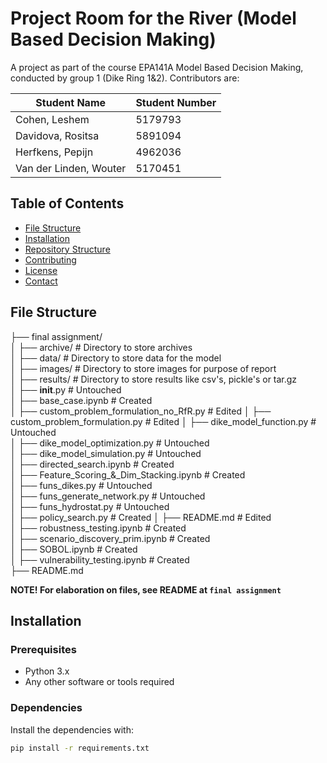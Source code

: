 # Project Room for the River (Model Based Decision Making)

A project as part of the course EPA141A Model Based Decision Making, conducted by group 1 (Dike Ring 1&2). Contributors are:

| Student Name | Student Number | 
|----------|----------|
| Cohen, Leshem | 5179793 |
| Davidova, Rositsa | 5891094 |
| Herfkens, Pepijn | 4962036 |
| Van der Linden, Wouter | 5170451 |


## Table of Contents

- [File Structure](#file-structure)
- [Installation](#installation)
- [Repository Structure](#repository-structure)
- [Contributing](#contributing)
- [License](#license)
- [Contact](#contact)

## File Structure

├── final assignment/  
│   ├── archive/                                    # Directory to store archives  
│   ├── data/                                       # Directory to store data for the model  
│   ├── images/                                     # Directory to store images for purpose of report  
│   ├── results/                                    # Directory to store results like csv's, pickle's or tar.gz  
│   ├── __init__.py                                 # Untouched  
│   ├── base_case.ipynb                             # Created  
│   ├── custom_problem_formulation_no_RfR.py        # Edited
│   ├── custom_problem_formulation.py               # Edited
│   ├── dike_model_function.py                      # Untouched  
│   ├── dike_model_optimization.py                  # Untouched  
│   ├── dike_model_simulation.py                    # Untouched  
│   ├── directed_search.ipynb                       # Created  
│   ├── Feature_Scoring_&_Dim_Stacking.ipynb        # Created  
│   ├── funs_dikes.py                               # Untouched  
│   ├── funs_generate_network.py                    # Untouched  
│   ├── funs_hydrostat.py                           # Untouched  
│   ├── policy_search.py                            # Created
│   ├── README.md                                   # Edited  
│   ├── robustness_testing.ipynb                    # Created  
│   ├── scenario_discovery_prim.ipynb               # Created  
│   ├── SOBOL.ipynb                                 # Created  
│   ├── vulnerability_testing.ipynb                 # Created                           
├── README.md    

__NOTE! For elaboration on files, see README at `final assignment`__


## Installation

### Prerequisites

- Python 3.x
- Any other software or tools required

### Dependencies

Install the dependencies with:

```bash
pip install -r requirements.txt
